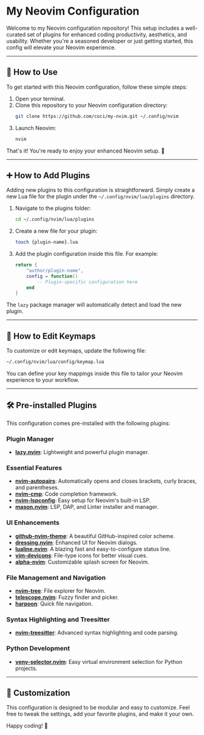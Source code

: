 # My Neovim Configuration

Welcome to my Neovim configuration repository! This setup includes a well-curated set of plugins for enhanced coding productivity, aesthetics, and usability. Whether you're a seasoned developer or just getting started, this config will elevate your Neovim experience.

---

## 📖 How to Use

To get started with this Neovim configuration, follow these simple steps:

1. Open your terminal.
2. Clone this repository to your Neovim configuration directory:
   ```bash
   git clone https://github.com/coci/my-nvim.git ~/.config/nvim
   ```
3. Launch Neovim:
   ```bash
   nvim
   ```

That's it! You're ready to enjoy your enhanced Neovim setup. 🎉

---

## ➕ How to Add Plugins

Adding new plugins to this configuration is straightforward. Simply create a new Lua file for the plugin under the `~/.config/nvim/lua/plugins` directory.

1. Navigate to the plugins folder:
   ```bash
   cd ~/.config/nvim/lua/plugins
   ```
2. Create a new file for your plugin:
   ```bash
   touch {plugin-name}.lua
   ```
3. Add the plugin configuration inside this file. For example:
   ```lua
   return {
       "author/plugin-name",
       config = function()
           -- Plugin-specific configuration here
       end
   }
   ```

The `lazy` package manager will automatically detect and load the new plugin.

---

## 🔧 How to Edit Keymaps

To customize or edit keymaps, update the following file:

```bash
~/.config/nvim/lua/config/keymap.lua
```

You can define your key mappings inside this file to tailor your Neovim experience to your workflow.

---

## 🛠️ Pre-installed Plugins

This configuration comes pre-installed with the following plugins:

### Plugin Manager
- **[lazy.nvim](https://github.com/folke/lazy.nvim)**: Lightweight and powerful plugin manager.

### Essential Features
- **[nvim-autopairs](https://github.com/windwp/nvim-autopairs)**: Automatically opens and closes brackets, curly braces, and parentheses.
- **[nvim-cmp](https://github.com/hrsh7th/nvim-cmp)**: Code completion framework.
- **[nvim-lspconfig](https://github.com/neovim/nvim-lspconfig)**: Easy setup for Neovim's built-in LSP.
- **[mason.nvim](https://github.com/williamboman/mason.nvim)**: LSP, DAP, and Linter installer and manager.

### UI Enhancements
- **[github-nvim-theme](https://github.com/projekt0n/github-nvim-theme)**: A beautiful GitHub-inspired color scheme.
- **[dressing.nvim](https://github.com/stevearc/dressing.nvim)**: Enhanced UI for Neovim dialogs.
- **[lualine.nvim](https://github.com/nvim-lualine/lualine.nvim)**: A blazing fast and easy-to-configure status line.
- **[vim-devicons](https://github.com/ryanoasis/vim-devicons)**: File-type icons for better visual cues.
- **[alpha-nvim](https://github.com/goolord/alpha-nvim)**: Customizable splash screen for Neovim.

### File Management and Navigation
- **[nvim-tree](https://github.com/kyazdani42/nvim-tree.lua)**: File explorer for Neovim.
- **[telescope.nvim](https://github.com/nvim-telescope/telescope.nvim)**: Fuzzy finder and picker.
- **[harpoon](https://github.com/ThePrimeagen/harpoon)**: Quick file navigation.

### Syntax Highlighting and Treesitter
- **[nvim-treesitter](https://github.com/nvim-treesitter/nvim-treesitter)**: Advanced syntax highlighting and code parsing.

### Python Development
- **[venv-selector.nvim](https://github.com/linux-cultist/venv-selector.nvim)**: Easy virtual environment selection for Python projects.

---

## 🎨 Customization
This configuration is designed to be modular and easy to customize. Feel free to tweak the settings, add your favorite plugins, and make it your own.

Happy coding! 🚀

